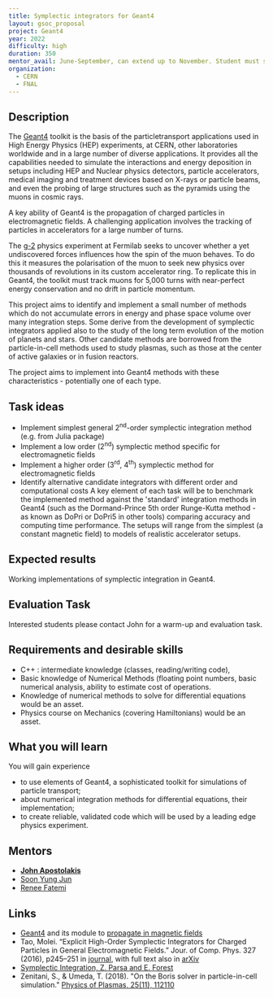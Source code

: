 ```yaml
---
title: Symplectic integrators for Geant4
layout: gsoc_proposal
project: Geant4
year: 2022
difficulty: high
duration: 350
mentor_avail: June-September, can extend up to November. Student must start by July 1, to ensure good startup coordination during a period of frequent, potentially daily communication (when all mentors are available).
organization:
  - CERN
  - FNAL
---
```


## Description

The [Geant4][geant4] toolkit is the basis of the particletransport applications used in High Energy Physics (HEP) experiments, at CERN, other laboratories worldwide and in a large number of diverse applications. It provides all the capabilities needed to simulate the interactions and energy deposition in setups including HEP and Nuclear physics detectors, particle accelerators, medical imaging and treatment devices based on X-rays or particle beams, and even the probing of large structures such as the pyramids using the muons in cosmic rays.

A key ability of Geant4 is the propagation of charged particles in electromagnetic fields.  A challenging application involves the tracking of particles in accelerators for a large number of turns. 

The [g-2][g2] physics experiment at Fermilab seeks to uncover whether a yet undiscovered forces influences how the spin of the muon behaves.  To do this it measures the polarisation of the muon to seek new physics over thousands of revolutions in its custom accelerator ring.  To replicate this in Geant4, the toolkit must track muons for 5,000 turns with near-perfect energy conservation and no drift in particle momentum.

This project aims to identify and implement a small number of methods which do not accumulate errors in energy and phase space volume over many integration steps. Some derive from the development of symplectic integrators applied also to the study of the long term evolution of the motion of planets and stars. Other candidate methods are borrowed from the particle-in-cell methods used to study plasmas, such as those at the center of active galaxies or in fusion reactors.

The project aims to implement into Geant4 methods with these characteristics - potentially one of each type.

## Task ideas
 * Implement simplest general 2<sup>nd</sup>-order symplectic integration method (e.g. from Julia package)
 * Implement a low order (2<sup>nd</sup>) symplectic method specific for electromagnetic fields
 * Implement a higher order (3<sup>rd</sup>, 4<sup>th</sup>) symplectic method for electromagnetic fields
 * Identify alternative candidate integrators with different order and computational costs
A key element of each task will be to benchmark the implemented method against the 'standard' integration methods in Geant4 (such as the Dormand-Prince 5th order Runge-Kutta method - as known as DoPri or DoPri5 in other tools) comparing accuracy and computing time performance. The setups will range from the simplest (a constant magnetic field) to models of realistic accelerator setups.

## Expected results
Working implementations of symplectic integration in Geant4.

## Evaluation Task
Interested students please contact John for a warm-up and evaluation task.

## Requirements and desirable skills
- C++ : intermediate knowledge (classes, reading/writing code), 
- Basic knowledge of Numerical Methods (floating point numbers, basic numerical analysis, ability to estimate cost of operations.
- Knowledge of numerical methods to solve for differential equations would be an asset.
- Physics course on Mechanics (covering Hamiltonians) would be an asset.

## What you will learn
You will gain experience 
- to use elements of Geant4, a sophisticated toolkit for simulations of particle transport;
- about numerical integration methods for differential equations, their implementation;
- to create reliable, validated code which will be used by a leading edge physics experiment.

## Mentors
  * **[John Apostolakis](mailto:john.apostolakis@cern.ch)**
  * [Soon Yung Jun](mailto:syjun@fnal.gov)
  * [Renee Fatemi](mailto:renee.fatemi@uky.edu)

## Links
  * [Geant4](https://cern.ch/geant4/) and its module to [propagate in magnetic fields][field_propagation]
  * Tao, Molei. “Explicit High-Order Symplectic Integrators for Charged Particles in General Electromagnetic Fields.” Jour. of Comp. Phys. 327 (2016), p245–251 in [journal](https://doi.org/10.1016/j.jcp.2016.09.047), with full text also in [arXiv](https://arxiv.org/abs/1605.01458)
  * [Symplectic Integration, Z. Parsa and E. Forest](https://www.bnl.gov/isd/documents/14517.pdf)
  * Zenitani, S., & Umeda, T. (2018). "On the Boris solver in particle-in-cell simulation." [Physics of Plasmas, 25(11), 112110](https://doi.org/10.1063/1.5051077)

[geant4]: https://geant4.web.cern.ch
[g2]: https://muon-g-2.fnal.gov
[field_propagation]: https://indico.cern.ch/event/1014059/contributions/4307722/attachments/2254579/3825301/MagneticField2021.pdf
